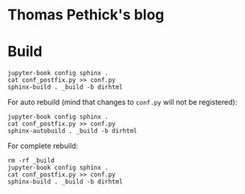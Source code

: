 # Thomas Pethick's blog


# Build

```
jupyter-book config sphinx .
cat conf_postfix.py >> conf.py
sphinx-build . _build -b dirhtml
```

For auto rebuild (mind that changes to `conf.py` will not be registered):

```
jupyter-book config sphinx .
cat conf_postfix.py >> conf.py
sphinx-autobuild . _build -b dirhtml
```

For complete rebuild:

```
rm -rf _build
jupyter-book config sphinx .
cat conf_postfix.py >> conf.py
sphinx-build . _build -b dirhtml
```
